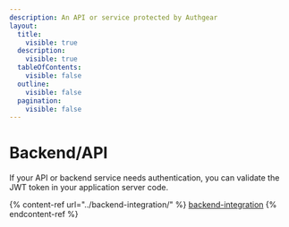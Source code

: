 ```yaml
---
description: An API or service protected by Authgear
layout:
  title:
    visible: true
  description:
    visible: true
  tableOfContents:
    visible: false
  outline:
    visible: false
  pagination:
    visible: false
---
```


# Backend/API

If your API or backend service needs authentication, you can validate the JWT token in your application server code.

{% content-ref url="../backend-integration/" %}
[backend-integration](../backend-integration/)
{% endcontent-ref %}
